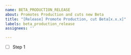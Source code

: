 ```yaml
---
name: BETA_PRODUCTION_RELEASE
about: Promotes Production and cuts new Beta
title: "[Release] Promote Production, cut Beta[x.x.x]"
labels: beta_production_release
assignees: ''

---
```


- [ ] Step 1

